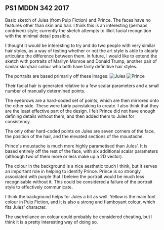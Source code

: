 ## PS1 MDDN 342 2017

Basic sketch of Jules (from Pulp Fiction) and Prince. The faces have no features other than skin and hair. I think this is an interesting (perhaps contrived) style; currently the sketch attempts to illicit facial recognition with the minimal detail possible.

I thought it would be interesting to try and do two people with very similar hair styles, as a way of testing whether or not the art style is able to clearly articulate the difference between them. In future, I would like to extend the sketch with portraits of Marilyn Monroe and Donald Trump, another pair of similar skin/hair colour who both have fairly definitive hair styles.

The portraits are based primarily off these images:
![Jules](http://i.imgur.com/BLOtTtL.jpg)
![Prince](http://i.imgur.com/2blD1c7.png)

Their facial hair is generated relative to a few scalar parameters and a small number of manually determined points. 

The eyebrows are a hard-coded set of points, which are then mirrored onto the other side. These were fairly painstaking to create. I also think that they are the least effective part of the design. I felt Prince did not have enough defining details without them, and then added them to Jules for consistency. 

The only other hard-coded points on Jules are seven corners of the face, the position of the hair, and the elevated sections of the moustache. 

Prince's moustache is much more highly parametised than Jules'. It is based entirely off the rest of the face, with six additional scalar parameters (although two of them more or less make up a 2D vector).

The colour in the background is a nice aesthetic touch I think, but it serves an important role in helping to identify Prince. Prince is so strongly associated with purple that I beleive the portrait would be much less recognisable without it. This could be considered a failure of the portrait style to effectively communicate. 

I think the background helps for Jules a bit as well. Yellow is the main font colour in Pulp Fiction, and it is also a strong and flamboyant colour, which fits Jules' character.

The use/reliance on colour could probably be considered cheating, but I think it is a pretty interesting way of doing so.